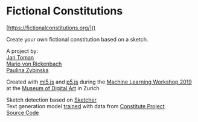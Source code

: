 Fictional Constitutions
=======================

[https://fictionalconstitutions.org/]()

Create your own fictional constitution based on a sketch.

A project by:  
[Jan Toman](https://www.linkedin.com/in/tomanjan/)  
[Mario von Rickenbach](https://mariov.ch/)  
[Paulina Zybinska](https://zybinska.io/)

Created with [ml5.js](https://ml5js.org/) and [p5.js](https://p5js.org/) during the [Machine Learning Workshop 2019](https://muda.co/machinelearning2019/) at the [Museum of Digital Art](http://muda.co) in Zurich

Sketch detection based on [Sketcher](https://github.com/zaidalyafeai/zaidalyafeai.github.io/tree/master/sketcher)  
Text generation model [trained](https://github.com/ml5js/training-lstm) with data from [Constitute Project](https://www.constituteproject.org/).  
[Source Code](https://github.com/anyuser/constitutions)